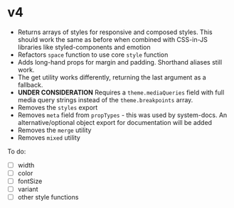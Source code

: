 
# v4

- Returns arrays of styles for responsive and composed styles. This should work the same as before when combined with CSS-in-JS libraries like styled-components and emotion
- Refactors `space` function to use core `style` function
- Adds long-hand props for margin and padding. Shorthand aliases still work.
- The get utility works differently, returning the last argument as a fallback.
- **UNDER CONSIDERATION** Requires a `theme.mediaQueries` field with full media query strings instead of the `theme.breakpoints` array.
- Removes the `styles` export
- Removes `meta` field from `propTypes` - this was used by system-docs. An alternative/optional object export for documentation will be added
- Removes the `merge` utility
- Removes `mixed` utility

To do:

- [ ] width
- [ ] color
- [ ] fontSize
- [ ] variant
- [ ] other style functions
